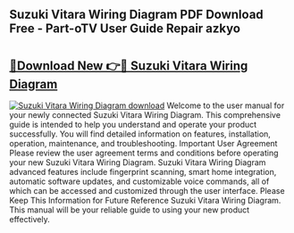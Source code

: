 ## Suzuki Vitara Wiring Diagram PDF Download Free - Part-oTV User Guide Repair azkyo

# <h2><a href="http://dfls57.blite.top/?on=Suzuki+Vitara+Wiring+Diagram">🔗Download New 👉🔴 Suzuki Vitara Wiring Diagram</a></h2>

[![Suzuki Vitara Wiring Diagram download](https://i.imgur.com/lujVjoI.png)](http://dfls57.blite.top/?on=Suzuki+Vitara+Wiring+Diagram)
Welcome to the user manual for your newly connected Suzuki Vitara Wiring Diagram. This comprehensive guide is intended to help you understand and operate your product successfully. You will find detailed information on features, installation, operation, maintenance, and troubleshooting. Important User Agreement Please review the user agreement terms and conditions before operating your new Suzuki Vitara Wiring Diagram. Suzuki Vitara Wiring Diagram advanced features include fingerprint scanning, smart home integration, automatic software updates, and customizable voice commands, all of which can be accessed and customized through the user interface. Please Keep This Information for Future Reference Suzuki Vitara Wiring Diagram. This manual will be your reliable guide to using your new product effectively.
